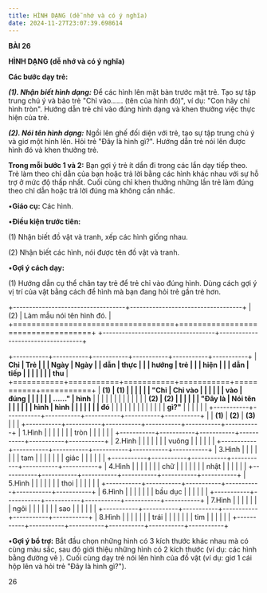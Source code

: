 ```yaml
---
title: HÌNH DẠNG (dễ nhớ và có ý nghĩa)
date: 2024-11-27T23:07:39.698614
---
```

**BÀI 26**

**HÌNH DẠNG (dễ nhớ và có ý nghĩa)**

**Các bước dạy trẻ:**

***(1). Nhận biết hình dạng:*** Để các hình lên mặt bàn trước mặt trẻ.
Tạo sự tập trung chú ý và bảo trẻ "Chỉ vào...... (tên của hình đó)",
ví dụ: "Con hãy chỉ hình tròn". Hướng dẫn trẻ chỉ vào đúng hình dạng
và khen thưởng việc thực hiện của trẻ.

***(2). Nói tên hình dạng:*** Ngồi lên ghế đối diện với trẻ, tạo sự
tập trung chú ý và giơ một hình lên. Hỏi trẻ "Đây là hình gì?". Hướng
dẫn trẻ nói lên được hình đó và khen thưởng trẻ.

**Trong mỗi bước 1 và 2:** Bạn gợi ý trẻ ít dần đi trong các lần dạy
tiếp theo. Trẻ làm theo chỉ dẫn của bạn hoặc trả lời bằng các hình
khác nhau với sự hỗ trợ ở mức độ thấp nhất. Cuối cùng chỉ khen thưởng
những lần trẻ làm đúng theo chỉ dẫn hoặc trả lời đúng mà không cần
nhắc.

•**Giáo cụ:** Các hình.

•**Điều kiện trước tiên:**

(1) Nhận biết đồ vật và tranh, xếp các hình giống nhau.

(2) Nhận biết các hình, nói được tên đồ vật và tranh.

•**Gợi ý cách dạy:**

(1) Hướng dẫn cụ thể chân tay trẻ để trẻ chỉ vào đúng hình. Dùng
cách gợi ý vị trí của vật bằng cách để hình mà bạn đang hỏi trẻ gần
trẻ hơn.

+-----------------------------------+-----------------------------------+
| (2)                             | Làm mẫu nói tên hình đó.        |
+===================================+===================================+
+-----------------------------------+-----------------------------------+

+-----------+-----------+-----------+-----------+-----------+-----------+
| **Chỉ     | **Trẻ     |           |           | **Ngày  | **Ngày  |
| dẫn**     | thực      |           |           | hướng   | trẻ     |
|           | hiện**    |           |           | dẫn**   | tiếp    |
|           |           |           |           |           | thu**   |
+===========+===========+===========+===========+===========+===========+
| **(1)   | **(1)   |           |           |           |           |
| "Chỉ    | Chỉ vào |           |           |           |           |
| vào     | đúng    |           |           |           |           |
| ......"** | hình**  |           |           |           |           |
|         |         |           |           |           |           |
| **(2)   | **(2)   |           |           |           |           |
| "Đây là | Nói tên |           |           |           |           |
| hình**  | hình    |           |           |           |           |
|         | đó**    |           |           |           |           |
|         |           |           |           |           |           |
|  **gì?"** |           |           |           |           |           |
+-----------+-----------+-----------+-----------+-----------+-----------+
|           | **(1)**   | **(2)**   | **(3)**   |           |           |
+-----------+-----------+-----------+-----------+-----------+-----------+
| 1.Hình  |           |           |           |           |           |
| tròn    |           |           |           |           |           |
+-----------+-----------+-----------+-----------+-----------+-----------+
| 2.Hình  |           |           |           |           |           |
| vuông   |           |           |           |           |           |
+-----------+-----------+-----------+-----------+-----------+-----------+
| 3.Hình  |           |           |           |           |           |
| tam     |           |           |           |           |           |
| giác    |           |           |           |           |           |
+-----------+-----------+-----------+-----------+-----------+-----------+
| 4.Hình  |           |           |           |           |           |
| chữ     |           |           |           |           |           |
| nhật    |           |           |           |           |           |
+-----------+-----------+-----------+-----------+-----------+-----------+
| 5.Hình  |           |           |           |           |           |
| thoi    |           |           |           |           |           |
+-----------+-----------+-----------+-----------+-----------+-----------+
| 6.Hình  |           |           |           |           |           |
| bầu dục |           |           |           |           |           |
+-----------+-----------+-----------+-----------+-----------+-----------+
| 7.Hình  |           |           |           |           |           |
| ngôi    |           |           |           |           |           |
| sao     |           |           |           |           |           |
+-----------+-----------+-----------+-----------+-----------+-----------+
| 8.Hình  |           |           |           |           |           |
| trái    |           |           |           |           |           |
| tim     |           |           |           |           |           |
+-----------+-----------+-----------+-----------+-----------+-----------+

•**Gợi ý bổ trợ:** Bắt đầu chọn những hình có 3 kích thước khác nhau
mà có cùng màu sắc, sau đó giới thiệu những hình có 2 kích thước (ví
dụ: các hình bằng đường vẽ ). Cuối cùng dạy trẻ nói lên hình của đồ
vật (ví dụ: giơ 1 cái hộp lên và hỏi trẻ "Đây là hình gì?").

26

